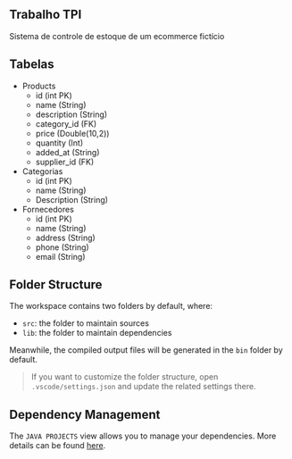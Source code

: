 ## Trabalho TPI

Sistema de controle de estoque de um ecommerce fictício

## Tabelas

- Products
  - id (int PK)
  - name (String)
  - description (String)
  - category_id (FK)
  - price (Double(10,2))
  - quantity (Int)
  - added_at (String)
  - supplier_id (FK)
- Categorias
  - id (int PK)
  - name (String)
  - Description (String)
- Fornecedores
  - id (int PK)
  - name (String)
  - address (String)
  - phone (String)
  - email (String)


## Folder Structure

The workspace contains two folders by default, where:

- `src`: the folder to maintain sources
- `lib`: the folder to maintain dependencies

Meanwhile, the compiled output files will be generated in the `bin` folder by default.

> If you want to customize the folder structure, open `.vscode/settings.json` and update the related settings there.

## Dependency Management

The `JAVA PROJECTS` view allows you to manage your dependencies. More details can be found [here](https://github.com/microsoft/vscode-java-dependency#manage-dependencies).
